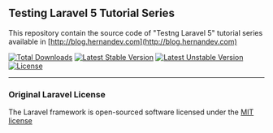 ## Testing Laravel 5 Tutorial Series

This repository contain the source code of "Testng Laravel 5" tutorial series available in [http://blog.hernandev.com](http://blog.hernandev.com)

[![Total Downloads](https://poser.pugx.org/hernandev/testing-laravel-5/downloads.svg)](https://packagist.org/packages/hernandev/testing-laravel-5)
[![Latest Stable Version](https://poser.pugx.org/hernandev/testing-laravel-5/v/stable.svg)](https://packagist.org/packages/hernandev/testing-laravel-5)
[![Latest Unstable Version](https://poser.pugx.org/hernandev/testing-laravel-5/v/unstable.svg)](https://packagist.org/packages/hernandev/testing-laravel-5)
[![License](https://poser.pugx.org/hernandev/testing-laravel-5/license.svg)](https://packagist.org/packages/hernandev/testing-laravel-5)


---

### Original Laravel License

The Laravel framework is open-sourced software licensed under the [MIT license](http://opensource.org/licenses/MIT)

